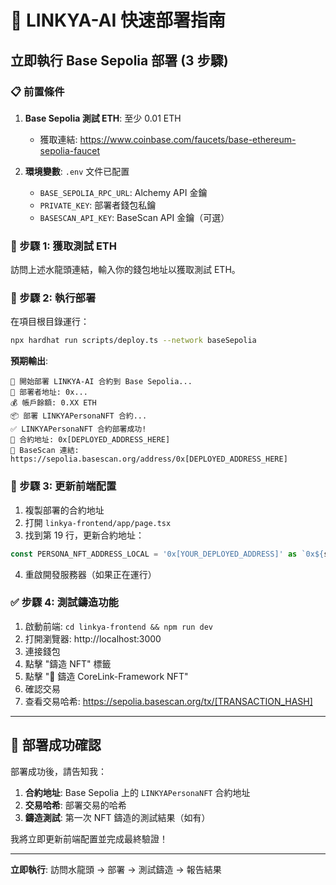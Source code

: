 # 🚀 LINKYA-AI 快速部署指南

## 立即執行 Base Sepolia 部署 (3 步驟)

### 📋 前置條件
1. **Base Sepolia 測試 ETH**: 至少 0.01 ETH
   - 獲取連結: https://www.coinbase.com/faucets/base-ethereum-sepolia-faucet

2. **環境變數**: `.env` 文件已配置
   - `BASE_SEPOLIA_RPC_URL`: Alchemy API 金鑰
   - `PRIVATE_KEY`: 部署者錢包私鑰
   - `BASESCAN_API_KEY`: BaseScan API 金鑰（可選）

### 🎯 步驟 1: 獲取測試 ETH

訪問上述水龍頭連結，輸入你的錢包地址以獲取測試 ETH。

### 🎯 步驟 2: 執行部署

在項目根目錄運行：

```bash
npx hardhat run scripts/deploy.ts --network baseSepolia
```

**預期輸出**:
```
🚀 開始部署 LINKYA-AI 合約到 Base Sepolia...
📝 部署者地址: 0x...
💰 帳戶餘額: 0.XX ETH
📦 部署 LINKYAPersonaNFT 合約...
✅ LINKYAPersonaNFT 合約部署成功!
📍 合約地址: 0x[DEPLOYED_ADDRESS_HERE]
🔗 BaseScan 連結: https://sepolia.basescan.org/address/0x[DEPLOYED_ADDRESS_HERE]
```

### 🎯 步驟 3: 更新前端配置

1. 複製部署的合約地址
2. 打開 `linkya-frontend/app/page.tsx`
3. 找到第 19 行，更新合約地址：
```typescript
const PERSONA_NFT_ADDRESS_LOCAL = '0x[YOUR_DEPLOYED_ADDRESS]' as `0x${string}`;
```

4. 重啟開發服務器（如果正在運行）

### ✅ 步驟 4: 測試鑄造功能

1. 啟動前端: `cd linkya-frontend && npm run dev`
2. 打開瀏覽器: http://localhost:3000
3. 連接錢包
4. 點擊 "鑄造 NFT" 標籤
5. 點擊 "🚀 鑄造 CoreLink-Framework NFT"
6. 確認交易
7. 查看交易哈希: https://sepolia.basescan.org/tx/[TRANSACTION_HASH]

---

## 🎉 部署成功確認

部署成功後，請告知我：

1. **合約地址**: Base Sepolia 上的 `LINKYAPersonaNFT` 合約地址
2. **交易哈希**: 部署交易的哈希
3. **鑄造測試**: 第一次 NFT 鑄造的測試結果（如有）

我將立即更新前端配置並完成最終驗證！

---

**立即執行**: 訪問水龍頭 → 部署 → 測試鑄造 → 報告結果








